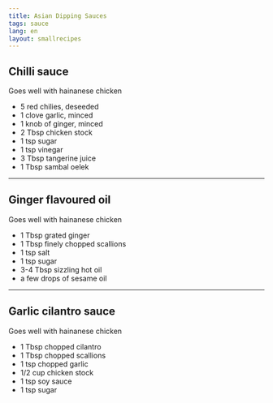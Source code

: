 ```yaml
---
title: Asian Dipping Sauces
tags: sauce
lang: en
layout: smallrecipes
---
```


## Chilli sauce

Goes well with hainanese chicken

- 5 red chilies, deseeded
- 1 clove garlic, minced
- 1 knob of ginger, minced
- 2 Tbsp chicken stock
- 1 tsp sugar
- 1 tsp vinegar
- 3 Tbsp tangerine juice
- 1 Tbsp sambal oelek

---

## Ginger flavoured oil

Goes well with hainanese chicken

- 1 Tbsp grated ginger
- 1 Tbsp finely chopped scallions
- 1 tsp salt
- 1 tsp sugar
- 3-4 Tbsp sizzling hot oil
- a few drops of sesame oil

---

## Garlic cilantro sauce

Goes well with hainanese chicken

- 1 Tbsp chopped cilantro
- 1 Tbsp chopped scallions
- 1 tsp chopped garlic
- 1/2 cup chicken stock
- 1 tsp soy sauce
- 1 tsp sugar
